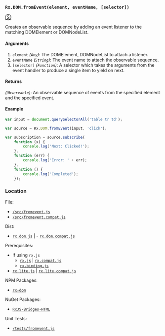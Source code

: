 ### `Rx.DOM.fromEvent(element, eventName, [selector])`
[&#x24C8;](https://github.com/Reactive-Extensions/RxJS-DOM/blob/master/src/fromevent.js "View in source") 

Creates an observable sequence by adding an event listener to the matching DOMElement or DOMNodeList.

#### Arguments
1. `element` *(`Any`)*: The DOMElement, DOMNodeList to attach a listener. 
2. `eventName` *(`String`)*: The event name to attach the observable sequence.
3. `[selector]` *(`Function`)*: A selector which takes the arguments from the event handler to produce a single item to yield on next.

#### Returns
*(`Observable`)*: An observable sequence of events from the specified element and the specified event.

#### Example

```js
var input = document.querySelectorAll('table tr td');

var source = Rx.DOM.fromEvent(input, 'click');

var subscription = source.subscribe(
    function (x) {
        console.log('Next: Clicked!');
    },
    function (err) {
        console.log('Error: ' + err);   
    },
    function () {
        console.log('Completed');   
    });
```

### Location

File:
- [`/src/fromevent.js`](https://github.com/Reactive-Extensions/RxJS-DOM/blob/master/src/fromevent.js)
- [`/src/fromevent.compat.js`](https://github.com/Reactive-Extensions/RxJS-DOM/blob/master/src/fromevent.compat.js)

Dist:
- [`rx.dom.js`](https://github.com/Reactive-Extensions/RxJS-DOM/blob/master/dist/rx.dom.js) | - [`rx.dom.compat.js`](https://github.com/Reactive-Extensions/RxJS-DOM/blob/master/dist/rx.dom.compat.js)

Prerequisites:
- If using `rx.js`
  - [`rx.js`](https://github.com/Reactive-Extensions/RxJS/blob/master/dist/rx.js) | [`rx.compat.js`](https://github.com/Reactive-Extensions/RxJS/blob/master/dist/rx.compat.js)
  - [`rx.binding.js`](https://github.com/Reactive-Extensions/RxJS/blob/master/dist/rx.binding.js)
- [`rx.lite.js`](https://github.com/Reactive-Extensions/RxJS/blob/master/rx.lite.js) | [`rx.lite.compat.js`](https://github.com/Reactive-Extensions/RxJS/blob/master/rx.lite.compat.js)

NPM Packages:
- [`rx-dom`](https://preview.npmjs.com/package/rx-dom)

NuGet Packages:
- [`RxJS-Bridges-HTML`](http://www.nuget.org/packages/RxJS-Bridges-HTML/)

Unit Tests:
- [`/tests/fromevent.js`](https://github.com/Reactive-Extensions/RxJS-DOM/blob/master/tests/fromevent.js)
